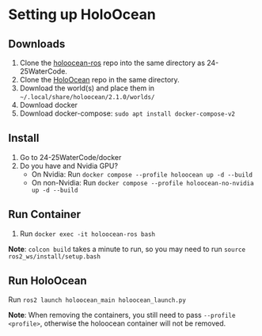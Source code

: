# Setting up HoloOcean

## Downloads

1. Clone the [holoocean-ros](https://github.com/byu-holoocean/holoocean-ros) repo into the same directory as 24-25WaterCode.
2. Clone the [HoloOcean](https://github.com/byu-holoocean/HoloOcean) repo in the same directory.
3. Download the world(s) and place them in `~/.local/share/holoocean/2.1.0/worlds/`
4. Download docker
4. Download docker-compose: `sudo apt install docker-compose-v2`

## Install

1. Go to 24-25WaterCode/docker
2. Do you have and Nvidia GPU?
    - On Nvidia: Run `docker compose --profile holoocean up -d --build`
    - On non-Nvidia: Run `docker compose --profile holoocean-no-nvidia up -d --build`

## Run Container

1. Run `docker exec -it holoocean-ros bash`

**Note**: `colcon build` takes a minute to run, so you may need to run `source ros2_ws/install/setup.bash`

## Run HoloOcean

Run `ros2 launch holoocean_main holoocean_launch.py`

**Note**: When removing the containers, you still need to pass `--profile <profile>`, otherwise the holoocean container will not be removed.

